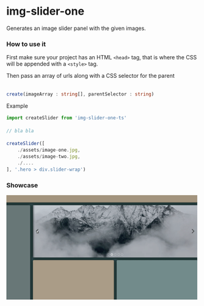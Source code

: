 # img-slider-one

Generates an image slider panel with the given images.

### How to use it

First make sure your project has an HTML `<head>` tag, that is where the CSS will be appended with a `<style>` tag.

Then pass an array of urls along with a CSS selector for the parent

```ts

create(imageArray : string[], parentSelector : string)
```

Example

```ts
import createSlider from 'img-slider-one-ts'

// bla bla

createSlider([
    ./assets/image-one.jpg,
    ./assets/image-two.jpg,
    ./....
], '.hero > div.slider-wrap')
```

### Showcase

<img src="./showcase.gif" width="500"/>
